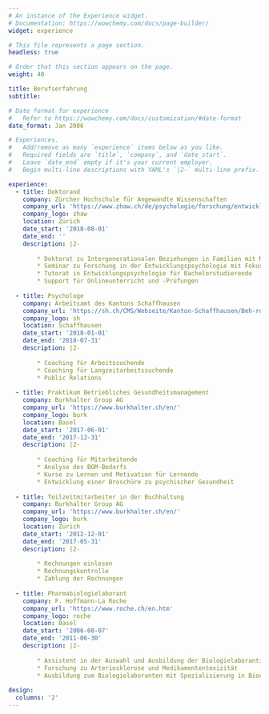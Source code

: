 ```yaml
---
# An instance of the Experience widget.
# Documentation: https://wowchemy.com/docs/page-builder/
widget: experience

# This file represents a page section.
headless: true

# Order that this section appears on the page.
weight: 40

title: Berufserfahrung
subtitle:

# Date format for experience
#   Refer to https://wowchemy.com/docs/customization/#date-format
date_format: Jan 2006

# Experiences.
#   Add/remove as many `experience` items below as you like.
#   Required fields are `title`, `company`, and `date_start`.
#   Leave `date_end` empty if it's your current employer.
#   Begin multi-line descriptions with YAML's `|2-` multi-line prefix.

experience:
  - title: Doktorand
    company: Zürcher Hochschule für Angewandte Wissenschaften
    company_url: 'https://www.zhaw.ch/de/psychologie/forschung/entwicklungs-und-familienpsychologie/'
    company_logo: zhaw
    location: Zürich
    date_start: '2018-08-01'
    date_end: ''
    description: |2-
        
        * Doktorat zu Intergenerationalen Beziehungen in Familien mit Migrationshintergrund
        * Seminar zu Forschung in der Entwicklungspsychologie mit Fokus auf Migration und psychische Gesundheit
        * Tutorat in Entwicklungspsychologie für Bachelorstudierende
        * Support für Onlineunterricht und -Prüfungen
        
  - title: Psychologe
    company: Arbeitsamt des Kantons Schaffhausen
    company_url: 'https://sh.ch/CMS/Webseite/Kanton-Schaffhausen/Beh-rde/Verwaltung/Volkswirtschaftsdepartement/Arbeitsamt-3858-DE.html'
    company_logo: sh
    location: Schaffhausen
    date_start: '2018-01-01'
    date_end: '2018-07-31'
    description: |2-
        
        * Coaching für Arbeitssuchende
        * Coaching für Langzeitarbeitssuchende
        * Public Relations
  
  - title: Praktikum Betriebliches Gesundheitsmanagement
    company: Burkhalter Group AG
    company_url: 'https://www.burkhalter.ch/en/'
    company_logo: burk
    location: Basel
    date_start: '2017-06-01'
    date_end: '2017-12-31'
    description: |2-
        
        * Coaching für Mitarbeitende
        * Analyse des BGM-Bedarfs
        * Kurse zu Lernen und Motivation für Lernende
        * Entwicklung einer Broschüre zu psychischer Gesundheit
    
  - title: Teilzeitmitarbeiter in der Buchhaltung
    company: Burkhalter Group AG
    company_url: 'https://www.burkhalter.ch/en/'
    company_logo: burk
    location: Zürich
    date_start: '2012-12-01'
    date_end: '2017-05-31'
    description: |2-
        
        * Rechnungen einlesen
        * Rechnungskontrolle
        * Zahlung der Rechnungen
    
  - title: Pharmabiologielaborant
    company: F. Hoffmann-La Roche
    company_url: 'https://www.roche.ch/en.htm'
    company_logo: roche
    location: Basel
    date_start: '2006-08-07'
    date_end: '2011-06-30'
    description: |2-
        
        * Assistent in der Auswahl und Ausbildung der Biologielaborantinnen und -Laboranten
        * Forschung zu Arteriosklerose und Medikamententoxizität
        * Ausbildung zum Biologielaboranten mit Spezialisierung in Biochemie und Molekularbiologie
            
design:
  columns: '2'
---
```

